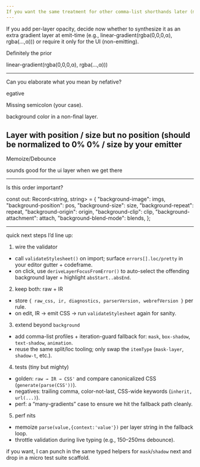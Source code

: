 ```yaml
---
If you want the same treatment for other comma-list shorthands later (mask, box-shadow, text-shadow, animation), we can generalize the per-layer path with a tiny property→type map and reuse this pattern.
---
```


If you add per-layer opacity, decide now whether to synthesize it as an extra gradient layer at emit-time (e.g., linear-gradient(rgba(0,0,0,α), rgba(...,α))) or require it only for the UI (non-emitting).

Definitely the prior

linear-gradient(rgba(0,0,0,α), rgba(...,α)))

---
Can you elaborate what you mean by nefative?

egative

Missing semicolon (your case).

background color in a non-final layer.

Layer with position / size but no position (should be normalized to 0% 0% / size by your emitter
---

Memoize/Debounce

sounds good for the ui layer when we get there

----

Is this order important?

  const out: Record<string, string> = {
    "background-image": imgs,
    "background-position": pos,
    "background-size": size,
    "background-repeat": repeat,
    "background-origin": origin,
    "background-clip": clip,
    "background-attachment": attach,
    "background-blend-mode": blends,
  };

---










quick next steps I’d line up:

1. wire the validator

* call `validateStylesheet()` on import; surface `errors[].loc/pretty` in your editor gutter + codeframe.
* on click, use `deriveLayerFocusFromError()` to auto-select the offending background layer + highlight `absStart..absEnd`.

2. keep both: raw + IR

* store `{ raw_css, ir, diagnostics, parserVersion, webrefVersion }` per rule.
* on edit, IR → emit CSS → run `validateStylesheet` again for sanity.

3. extend beyond `background`

* add comma-list profiles + iteration-guard fallback for: `mask`, `box-shadow`, `text-shadow`, `animation`.
* reuse the same split/loc tooling; only swap the `itemType` (`mask-layer`, `shadow-t`, etc.).

4. tests (tiny but mighty)

* golden: `raw → IR → CSS'` and compare canonicalized CSS (`generate(parse(CSS'))`).
* negatives: trailing comma, color-not-last, CSS-wide keywords (`inherit, url(...)`).
* perf: a “many-gradients” case to ensure we hit the fallback path cleanly.

5. perf nits

* memoize `parse(value,{context:'value'})` per layer string in the fallback loop.
* throttle validation during live typing (e.g., 150–250ms debounce).

if you want, I can punch in the same typed helpers for `mask`/`shadow` next and drop in a micro test suite scaffold.




